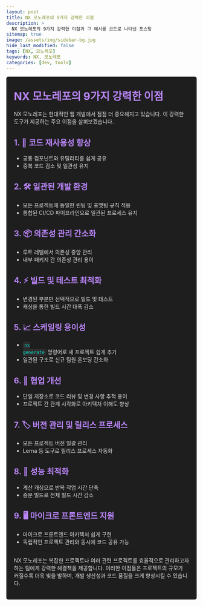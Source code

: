 ```yaml
---
layout: post
title: NX 모노레포의 9가지 강력한 이점
description: >
  NX 모노레포의 9가지 강력한 이점과 그 예시를 코드로 나타낸 포스팅
sitemap: true
image: /assets/img/sidebar-bg.jpg
hide_last_modified: false
tags: [NX, 모노레포]
keywords: NX, 모노레포
categories: [dev, tools]
---
```


<div style="background-color: #1e1e1e; color: #e0e0e0; padding: 20px; border-radius: 5px;">
<h1 style="color: #bb86fc; margin-top: 10px;">NX 모노레포의 9가지 강력한 이점</h1>

NX 모노레포는 현대적인 웹 개발에서 점점 더 중요해지고 있습니다. 이 강력한 도구가 제공하는 주요 이점을 살펴보겠습니다.

<h2 style="color: #bb86fc;">1. 🔄 코드 재사용성 향상</h2>

- 공통 컴포넌트와 유틸리티를 쉽게 공유
- 중복 코드 감소 및 일관성 유지

<h2 style="color: #bb86fc;">2. 🛠 일관된 개발 환경</h2>

- 모든 프로젝트에 동일한 린팅 및 포맷팅 규칙 적용
- 통합된 CI/CD 파이프라인으로 일관된 프로세스 유지

<h2 style="color: #bb86fc;">3. 📦 의존성 관리 간소화</h2>

- 루트 레벨에서 의존성 중앙 관리
- 내부 패키지 간 의존성 관리 용이

<h2 style="color: #bb86fc;">4. ⚡ 빌드 및 테스트 최적화</h2>

- 변경된 부분만 선택적으로 빌드 및 테스트
- 캐싱을 통한 빌드 시간 대폭 감소

<h2 style="color: #bb86fc;">5. 📈 스케일링 용이성</h2>

- <code style="background-color: #2e2e2e; color: #03dac6; padding: 2px 4px; border-radius: 3px;">nx generate</code> 명령어로 새 프로젝트 쉽게 추가
- 일관된 구조로 신규 팀원 온보딩 간소화

<h2 style="color: #bb86fc;">6. 👥 협업 개선</h2>

- 단일 저장소로 코드 리뷰 및 변경 사항 추적 용이
- 프로젝트 간 관계 시각화로 아키텍처 이해도 향상

<h2 style="color: #bb86fc;">7. 🏷 버전 관리 및 릴리스 프로세스</h2>

- 모든 프로젝트 버전 일괄 관리
- Lerna 등 도구로 릴리스 프로세스 자동화

<h2 style="color: #bb86fc;">8. 🚀 성능 최적화</h2>

- 계산 캐싱으로 반복 작업 시간 단축
- 증분 빌드로 전체 빌드 시간 감소

<h2 style="color: #bb86fc;">9. 🖥 마이크로 프론트엔드 지원</h2>

- 마이크로 프론트엔드 아키텍처 쉽게 구현
- 독립적인 프로젝트 관리와 동시에 코드 공유 가능

<hr style="border-color: #bb86fc;">

<p>NX 모노레포는 복잡한 프로젝트나 여러 관련 프로젝트를 효율적으로 관리하고자 하는 팀에게 강력한 해결책을 제공합니다. 이러한 이점들은 프로젝트의 규모가 커질수록 더욱 빛을 발하며, 개발 생산성과 코드 품질을 크게 향상시킬 수 있습니다.</p>

</div>